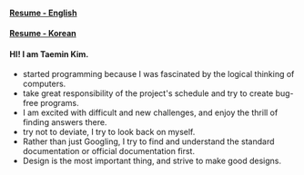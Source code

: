 <!---
paran3/paran3 is a ✨ special ✨ repository because its `README.md` (this file) appears on your GitHub profile.
You can click the Preview link to take a look at your changes.
--->

#### [Resume - English](https://paran3.notion.site/I-am-Taemin-Kim-a-developer-who-finds-answers-in-places-where-there-are-no-answers-1f86cd77fe0e4ffebaabd1931df7ce0d)
#### [Resume - Korean](https://paran3.notion.site/1526ae9ffae14b7d9ca8730abbf09f02?pvs=4)

#### HI! I am Taemin Kim.
- started programming because I was fascinated by the logical thinking of computers.
- take great responsibility of the project's schedule and try to create bug-free programs.
- I am excited with difficult and new challenges, and enjoy the thrill of finding answers there.
- try not to deviate, I try to look back on myself.
- Rather than just Googling, I try to find and understand the standard documentation or official documentation first.
- Design is the most important thing, and strive to make good designs.
